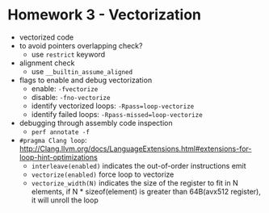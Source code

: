 # Homework 3 - Vectorization
- vectorized code
- to avoid pointers overlapping check?
    - use `restrict` keyword
- alignment check
    - use `__builtin_assume_aligned`
- flags to enable and debug vectorization
    - enable: `-fvectorize`
    - disable: `-fno-vectorize`
    - identify vectorized loops: `-Rpass=loop-vectorize`
    - identify failed loops: `-Rpass-missed=loop-vectorize`
- debugging through assembly code inspection
    - `perf annotate -f`
- `#pragma Clang loop`: http://Clang.llvm.org/docs/LanguageExtensions.html#extensions-for-loop-hint-optimizations
    - `interleave(enabled)` indicates the out-of-order instructions emit
    - `vectorize(enabled)` force loop to vectorize
    - `vectorize_width(N)` indicates the size of the register to fit in N elements, if N * sizeof(element) is greater than 64B(avx512 register), it will unroll the loop
